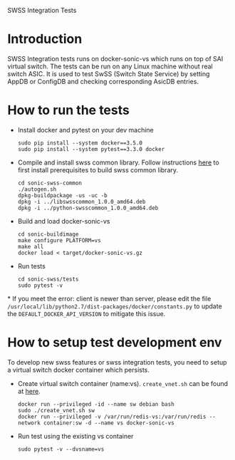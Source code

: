 SWSS Integration Tests

# Introduction

SWSS Integration tests runs on docker-sonic-vs which runs on top of SAI virtual switch. The tests can be run on any Linux machine without real switch ASIC. It is used to test SwSS (Switch State Service) by setting AppDB or ConfigDB and checking corresponding AsicDB entries.

# How to run the tests

- Install docker and pytest on your dev machine
    ```
    sudo pip install --system docker==3.5.0
    sudo pip install --system pytest==3.3.0 docker
    ```
- Compile and install swss common library. Follow instructions [here](https://github.com/Azure/sonic-swss-common/blob/master/README.md) to first install prerequisites to build swss common library. 
    ```
    cd sonic-swss-common
    ./autogen.sh
    dpkg-buildpackage -us -uc -b
    dpkg -i ../libswsscommon_1.0.0_amd64.deb
    dpkg -i ../python-swsscommon_1.0.0_amd64.deb
    ```
- Build and load docker-sonic-vs

    ```
    cd sonic-buildimage
    make configure PLATFORM=vs
    make all
    docker load < target/docker-sonic-vs.gz
    ```

- Run tests
    
    ```
    cd sonic-swss/tests
    sudo pytest -v
    ```

\* If you meet the error: client is newer than server, please edit the file `/usr/local/lib/python2.7/dist-packages/docker/constants.py` to update the `DEFAULT_DOCKER_API_VERSION` to mitigate this issue.

# How to setup test development env

To develop new swss features or swss integration tests, you need to setup a virtual switch docker container which 
persists.

- Create virtual switch container (name:vs). ```create_vnet.sh``` can be found at [here](https://github.com/Azure/sonic-buildimage/blob/master/platform/vs/create_vnet.sh).

    ```
    docker run --privileged -id --name sw debian bash
    sudo ./create_vnet.sh sw
    docker run --privileged -v /var/run/redis-vs:/var/run/redis --network container:sw -d --name vs docker-sonic-vs
    ```

- Run test using the existing vs container

    ```
    sudo pytest -v --dvsname=vs
    ```
